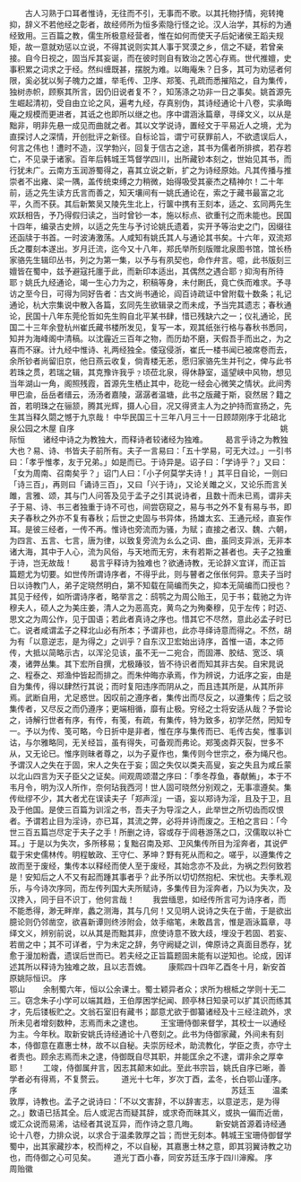 <!-- { "loadSidebar": true } -->
　　古人习熟于口耳者惟诗，无往而不引，无事而不歌。以其托物抒情，宛转掩抑，辞义不若他经之彰者，故经师所为恒多索隐行怪之论。汉人治学，其标的为通经致用。三百篇之教，儒生所极意经营者，惟在如何而使天子后妃诸侯王蹈夫规矩，故一意就劝惩以立说，不得其说则实其人事于冥漠之乡，信之不疑，若曾亲接。自今日视之，固当斥其妄诞，而在彼时则自有致治之苦心存焉。世代推嬗，史事积累之词求之于经。然纠缠既甚，摆脱为难。以晦庵朱？日多，其可为劝惩者何限，奚必犹以髣子魄力之雄，举毛传、卫序、郑笺、孔疏而悉摧陷之，自为集传，独树赤帜，顾察其所言，因仍旧说者复不？，知荡涤之功非一日之事矣。姚首源先生崛起清初，受自由立论之风，遍考九经，存真别伪，其诗经通论十八卷，实承晦庵之规模而更进者，其诋之也即所以继之也。序中谓涵泳篇章，寻绎文义，以从是黜非，明非先悬一成见而曲就之者。其以文学说诗，置经文于平易近人之境，尤为直探讨人之深情，开创批评之新径。自标论旨，谓宁可获罪前人，不欲遗误后人，何言之伟也！遭时不造，汉学勃兴，回复于信古之途，其书为儒者所排摈，若存若亡，不见录于诸家。百年后韩城王笃督学四川，出所藏钞本刻之，世始见其书，而行犹未广。云南方玉润游蜀得之，喜其立说之新，扩之为诗经原始。凡其传播与推崇者不出雍、梁一隅，盖传统束缚之力稍微，始得吸受其豪杰之精神尔！二十年前，适之先生读方氏言而善之，知天壤间有一姚氏通论在，索之于藏书最富之北平，久而不获。其后新繁吴又陵先生北上，行箧中携有王刻本，适之、玄同两先生欢跃相告，予乃得假归读之，当时曾钞一本，施以标点、欲重刊之而未能也。民国十四年，编录古史辨，以适之先生与予讨论姚氏遗着，实开予等治史之门，因缀往还函牍于书首。一时波涛激荡。人咸知有姚氏其人与通论其书矣。十六年，双流郑氏之覆刻本遂出。岁月迁流，迄今又十八年，郑氏举所刻版赠北泉图书馆，馆长杨家骆先生辑印丛书，列之为第一集，以予与有夙契也，命作弁言。噫，此书版刻三嬗皆在蜀中，兹予避寇托廛于此，而新印本适出，其偶然之遇合耶﹖抑洵有所待耶﹖姚氏九经通论，竭一生心力为之，积稿等身，未付劂氏，竟亡佚而难求。予寻访之至今日，可得为同好告者：古文尚书通论，阎百诗疏证中曾附载十数条；礼记通论，杭大宗集说中散入各篇，玄同先生欲辑录之而未成，予当完其遗志；春秋通论，民国十八年东莞伦哲如先生购自北平某书肆，惜已残缺六之一；仪礼通论，民国二十三年余登杭州崔氏藏书楼所发见，复写一本，观其纸张行格与春秋书悉同，知并为海峰阁中清稿。以沈霾近三百年之物，而历劫不磨，天假吾手而出之，为之喜而不寐。计九经中惟诗、礼两经独全。倭寇侵浙，崔氏一楼书闻已被席卷而去，余所钞者尚留旧京，他日燕云收复，倘青楼无恙，愿归家骆先生并刊之，俾与此书若珠之贯，若瑞之辑，其克豫许我乎﹖顷莅北泉，得休静室，遥望峡中风物，想见当年湖山一角，阁照残霞，首源先生栖止其中，矻矻一经会心微笑之情状。此间秀甲巴渝，岳岳者缙云，汤汤者嘉陵，潺潺者温塘，此书之版藏于斯，裒然居？籍之首，若明珠之在骊颔，腾其光辉，摄人心目，况又得贤主人为之护持而宣扬之，先生其当释久閟之憾于九京哉！
中华民国三十三年八月三十一日顾颉刚序于北碚北泉公园之木屋
自序　　　　　　　　　　　　　　　　　　　　　　　　　　
姚际恒
　　诸经中诗之为教独大，而释诗者较诸经为独难。
　　曷言乎诗之为教独大也？易、诗、书皆夫子前所有。夫子一言易曰：「五十学易，可无大过。」一引书曰：「孝乎惟孝，友于兄弟。」如是而已。于诗异是。诏子曰：「学诗乎？」又曰：「女为周南、召南矣乎？」诏门人曰：「小子何莫学夫诗！」其平日自论，一则曰「诗三百」，再则曰「诵诗三百」，又曰「兴于诗」，又论关雎之义，又论乐而言关雎，言雅、颂，其与门人问答及见于孟子之引其说诗者，且数十而未已焉，谓非夫子于易、诗、书三者独重于诗不可也，间尝窃窥之，易与书之外不复有易与书，即夫子春秋之外亦不复有春秋；后世之史固与书异体，扬雄太玄、王通元经，直妄作耳。是彼三经者，一传不再。惟诗也旁流而为骚，为赋；直接之者汉、魏、六朝，为四言、五言、七言，唐为律，以致复旁流为ㄠ么之词、曲，虽同支异派，无非本诸大海，其中于人心，流为风俗，与天地而无穷，未有若斯之甚者也。夫子之独重于诗，岂无故哉！
　　曷言乎释诗为独难也？欲通诗教，无论辞义宜详，而正旨篇题尤为切要。如世传所谓诗序者，不得乎此，则与瞽者之伥伥何异。意夫子当时日以诗教门人，弟子定晓然明白，第不知载在简编而失之，抑本无简编而口授也？其见于经传，如所谓诗序者，略举言之：鸱鹗之为周公贻王，见于书；载驰之为许穆夫人，硕人之为美庄姜，清人之为恶高克，黄鸟之为殉秦穆，见于左传；时迈、思文之为周公作，见于国语；若此者真诗之序也。惜其它不尽然，意此必孟子时已亡。说者咸谓孟子之释北山必有所本；予谓非也，此亦寻绎诗意而得之。不然，胡为有「以意逆志，是为得之」之训乎？自东汉卫宏始出诗序，首惟一语，本之师传，大抵以简略示古，以浑沦见该，虽不无一二宛合，而固滞、胶结、宽泛、填凑，诸弊丛集。其下宏所自撰，尤极踳驳，皆不待识者而知其非古矣。自宋晁说之、程泰之、郑渔仲皆起而排之。而朱仲晦亦承焉，作为辨说，力诋序之妄，由是自为集传，得以肆然行其说；而时复阳违序而阴从之，而且违其所是，从其所非焉。武断自用，尤足惑世。因叹前之遵序者，集传出而尽反之，以遵集传；后之驳集传者，又尽反之而仍遵序；更端相循，靡有止极。穷经之士将安适从哉？予尝论之，诗解行世者有序，有传，有笺，有疏，有集传，特为致多，初学茫然，罔知专一。予以为传、笺可略，今日折中是非者，惟在序与集传而已、毛传古矣，惟事训诂，与尔雅略同，无关经旨，虽有得失，可备观而弗论。郑笺卤莽灭裂，世多不从，又无论已。惟序则昧者尊之，以为子夏作也，集传则今世宗之，泰为绳尺也。予谓汉人之失在于固，宋人之失在于妄；固之失仅以类夫高叟，妄之失且为咸丘蒙以北山四言为天子臣父之证矣。间观周颂潜之序曰：「季冬荐鱼，春献鲔」，本于不韦月令，明为汉人所作，奈何玷我西河！世人固可晓然分别观之，无事凛遵矣。集传纰缪不少，其大者尤在误读夫子「郑声淫」一语，妄以郑诗为淫，且及于卫，且及于他国。是使三百篇为训淫之书，吾夫子为导淫之人，此举世之所切齿而叹恨者。予谓若止目为淫诗，亦已耳，其流之弊，必将并诗而废之。王柏之言曰：「今世三百五篇岂尽定于夫子之手！所删之诗，容或存于闾巷游荡之口，汉儒取以补亡耳。」于是以为失次，多所移易；复黜召南及郑、卫风集传所目为淫奔者，其说俨载于宋史儒林传。明程敏政、王守仁、茅坤？野有死从而和之。嗟乎，以遵集传之故而至于废经，集传本以释经而使人至于废经，其始念亦不及此，为祸之烈何致若是！安知后之人不又有起而踵其事者乎？此予所以切切然抱杞、宋忧也。夫季札观乐，与今诗次序同，而左传列国大夫所赋诗，多集传目为淫奔者，乃以为失次，及汉搀入，同于目不识丁，他何言哉！
　　我尝缅思，如经传所言可为诗序者，而不能悉得，渺无畔岸，蠡之测海，其与几何！又见明人说诗之失在于凿，于是欲出臆论则仍邻凿空，欲喜新谭则终涉附会，敛手缩笔，未敢昌言，惟是涵泳篇章，寻绎文义，辨别前说，以从其是而黜其非，庶使诗意不致大歧，埋没于若固、若妄、若凿之中；其不可详者，宁为未定之辞，务守阙疑之训，俾原诗之真面目悉存，犹愈于漫加粉蠹，遗误后世而已。若夫经之正旨篇题固未能有以逆知也。论成，因详述其所以释诗为独难之故，且以志吾媿。
　　康熙四十四年乙酉冬十月，新安首原姚际恒识。
序　　　　　　　　　　　　　　　　　　　　　　　　　　　　
鄂山
　　余制蜀六年，恒以公余课士。蜀士颖异者众；求所为根柢之学则十无二三。窃念朱子小学可以端其趋，王伯厚困学纪闻、顾亭林日知录可以扩其识而练其才，先后镂板贮之。文翁石室旧有藏书；鄙意尤欲于御纂诸经及十三经注疏外，求所未见者增刻数种，志焉而未之逮也。
　　王宝珊侍御来督学，其校士一以通经为主。今年秋。取新安姚氏诗经通论十八卷刻之。此书为侍御家藏，外间未有刻本，侍御意在嘉惠士林，故不以自秘。夫崇厉经术，助流教化，学臣之责，亦守土者责也。顾余志焉而未之逮，侍御既自尽其职，并能匡余之不逮，谓非余之厚幸耶！
　　工竣，侍御属弁言，因志其颠末如此。至此书宗旨，姚氏自序已晰，善学者必有得焉，不复赘云。
　　道光十七年，岁次丁酉，孟冬，长白鄂山谨序。
序　　　　　　　　　　　　　　　　　　　　　　　　　　　
苏廷玉
　　温柔敦厚，诗教也。孟子之说诗曰：「不以文害辞，不以辞害志，以意逆志，是为得之。」数语已括其全。后人或泥古而疑其辞，或求奇而昧其义，或执一偏而近凿，或汇众说而易浠，诂经者其说互异，而作诗之意几晦。
　　新安姚首源着诗经通论十八卷，力排众说，以求合于温柔敦厚之旨；而世无刻本。韩城王宝珊侍御督学蜀中，出其家藏抄本，校而梓之，不以自秘，其嘉惠士林之意，即其羽翼诗教之功也，而侍御之心可见矣。
　　道光丁酉小春，同安苏廷玉序于四川渖廨。
序　　　　　　　　　　　　　　　　　　　　　　　　　　　
周贻徽
